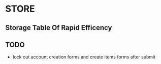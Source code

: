 # STORE
## Storage Table Of Rapid Efficency
 ## TODO 

 
 - lock out account creation forms and create items forms after submit

